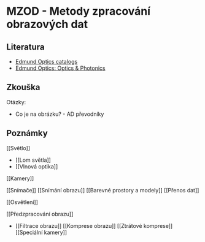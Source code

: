 # MZOD - Metody zpracování obrazových dat
## Literatura
- [Edmund Optics catalogs](https://www.edmundoptics.com/contact-support/catalogs/)
- [Edmund Optics: Optics & Photonics](https://quad2.mydigitalpublication.com/publication/?i=810014)

## Zkouška

Otázky:
-  Co je na obrázku? - AD převodníky
## Poznámky
[[Světlo]]
- [[Lom světla]]
- [[Vlnová optika]]

[[Kamery]]

[[Snímače]]
[[Snímání obrazu]]
[[Barevné prostory a modely]]
[[Přenos dat]]

[[Osvětlení]]

[[Předzpracování obrazu]]
- [[Filtrace obrazu]]
[[Komprese obrazu]]
[[Ztrátové komprese]]
[[Speciální kamery]]